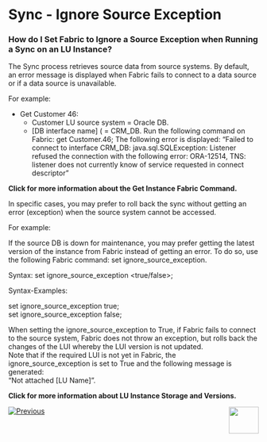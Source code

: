 # Sync - Ignore Source Exception

### How do I Set Fabric to Ignore a Source Exception when Running a Sync on an LU Instance?

The Sync process retrieves source data from source systems. By default, an error message is displayed when Fabric fails to connect to a data source or if a data source is unavailable.

For example:

* 	Get Customer 46:
    * 	Customer LU source system = Oracle DB.
    * 	[DB interface name] ( = CRM_DB.
Run the following command on Fabric:  get Customer.46;
The following error is displayed:
“Failed to connect to interface CRM_DB: java.sql.SQLException: 
Listener refused the connection with the following error: 
ORA-12514, TNS: listener does not currently know of service requested in connect descriptor”

**Click for more information about the Get Instance Fabric Command.**

In specific cases, you may prefer to roll back the sync without getting an error (exception) when the source system cannot be accessed.
 
For example:

If the source DB is down for maintenance, you may prefer getting the latest version of the instance from Fabric instead of getting an error. 
To do so, use the following Fabric command: set ignore_source_exception.

Syntax:
set ignore_source_exception <true/false>;

Syntax-Examples:

  set ignore_source_exception true;\
  set ignore_source_exception false;

When setting the ignore_source_exception to True, if Fabric fails to connect to the source system, Fabric does not throw an exception, but rolls back the changes of the LUI whereby the LUI version is not updated.\
Note that if the required LUI is not yet in Fabric, the ignore_source_exception is set to True and the following message is generated:\
“Not attached [LU Name]”.

**Click for more information about LU Instance Storage and Versions.**
 

[![Previous](https://k2vacademy.s3.amazonaws.com/General/Previous.png)](https://github.com/k2view-academy/K2View-Academy/wiki/Sync-Modes)[<img align="right" width="60" height="54" src="https://k2vacademy.s3.amazonaws.com/General/Next.png">](https://github.com/k2view-academy/K2View-Academy/wiki/Sync-Methods)
